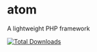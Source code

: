 # atom
A lightweight PHP framework

[![Total Downloads](https://poser.pugx.org/phpunit/phpunit/downloads)](https://packagist.org/packages/phpunit/phpunit)
